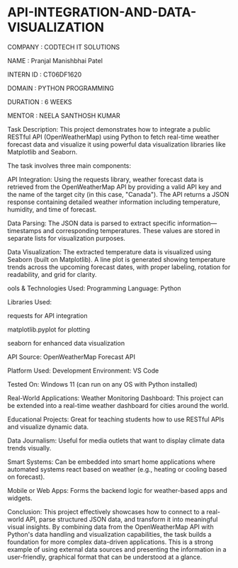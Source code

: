 # API-INTEGRATION-AND-DATA-VISUALIZATION

COMPANY : CODTECH IT SOLUTIONS

NAME : Pranjal Manishbhai Patel

INTERN ID : CT06DF1620

DOMAIN : PYTHON PROGRAMMING

DURATION : 6 WEEKS

MENTOR : NEELA SANTHOSH KUMAR

Task Description:
This project demonstrates how to integrate a public RESTful API (OpenWeatherMap) using Python to fetch real-time weather forecast data and visualize it using powerful data visualization libraries like Matplotlib and Seaborn.

The task involves three main components:

API Integration:
Using the requests library, weather forecast data is retrieved from the OpenWeatherMap API by providing a valid API key and the name of the target city (in this case, "Canada"). The API returns a JSON response containing detailed weather information including temperature, humidity, and time of forecast.

Data Parsing:
The JSON data is parsed to extract specific information—timestamps and corresponding temperatures. These values are stored in separate lists for visualization purposes.

Data Visualization:
The extracted temperature data is visualized using Seaborn (built on Matplotlib). A line plot is generated showing temperature trends across the upcoming forecast dates, with proper labeling, rotation for readability, and grid for clarity.

ools & Technologies Used:
Programming Language: Python

Libraries Used:

requests for API integration

matplotlib.pyplot for plotting

seaborn for enhanced data visualization

API Source: OpenWeatherMap Forecast API

 Platform Used:
Development Environment: VS Code

Tested On: Windows 11 (can run on any OS with Python installed)

Real-World Applications:
Weather Monitoring Dashboard: This project can be extended into a real-time weather dashboard for cities around the world.

Educational Projects: Great for teaching students how to use RESTful APIs and visualize dynamic data.

Data Journalism: Useful for media outlets that want to display climate data trends visually.

Smart Systems: Can be embedded into smart home applications where automated systems react based on weather (e.g., heating or cooling based on forecast).

Mobile or Web Apps: Forms the backend logic for weather-based apps and widgets.

Conclusion:
This project effectively showcases how to connect to a real-world API, parse structured JSON data, and transform it into meaningful visual insights. By combining data from the OpenWeatherMap API with Python's data handling and visualization capabilities, the task builds a foundation for more complex data-driven applications. This is a strong example of using external data sources and presenting the information in a user-friendly, graphical format that can be understood at a glance.

